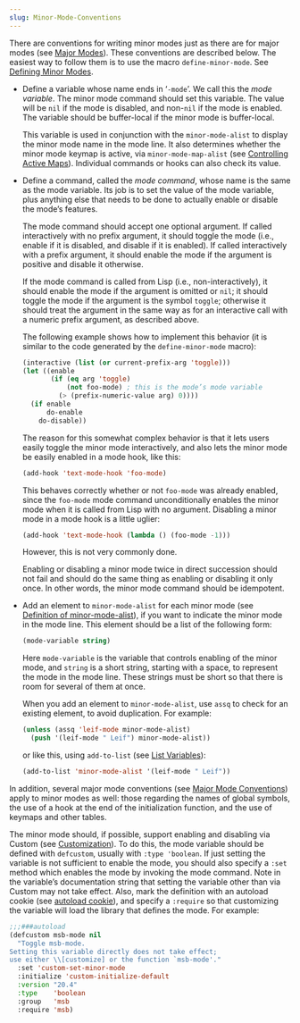 ```yaml
---
slug: Minor-Mode-Conventions
---
```


There are conventions for writing minor modes just as there are for major modes (see [Major Modes](Major-Modes)). These conventions are described below. The easiest way to follow them is to use the macro `define-minor-mode`. See [Defining Minor Modes](Defining-Minor-Modes).

*   Define a variable whose name ends in ‘`-mode`’. We call this the *mode variable*. The minor mode command should set this variable. The value will be `nil` if the mode is disabled, and non-`nil` if the mode is enabled. The variable should be buffer-local if the minor mode is buffer-local.

    This variable is used in conjunction with the `minor-mode-alist` to display the minor mode name in the mode line. It also determines whether the minor mode keymap is active, via `minor-mode-map-alist` (see [Controlling Active Maps](Controlling-Active-Maps)). Individual commands or hooks can also check its value.

*   Define a command, called the *mode command*, whose name is the same as the mode variable. Its job is to set the value of the mode variable, plus anything else that needs to be done to actually enable or disable the mode’s features.

    The mode command should accept one optional argument. If called interactively with no prefix argument, it should toggle the mode (i.e., enable if it is disabled, and disable if it is enabled). If called interactively with a prefix argument, it should enable the mode if the argument is positive and disable it otherwise.

    If the mode command is called from Lisp (i.e., non-interactively), it should enable the mode if the argument is omitted or `nil`; it should toggle the mode if the argument is the symbol `toggle`; otherwise it should treat the argument in the same way as for an interactive call with a numeric prefix argument, as described above.

    The following example shows how to implement this behavior (it is similar to the code generated by the `define-minor-mode` macro):

    ```lisp
    (interactive (list (or current-prefix-arg 'toggle)))
    (let ((enable
           (if (eq arg 'toggle)
               (not foo-mode) ; this is the mode’s mode variable
             (> (prefix-numeric-value arg) 0))))
      (if enable
          do-enable
        do-disable))
    ```

    The reason for this somewhat complex behavior is that it lets users easily toggle the minor mode interactively, and also lets the minor mode be easily enabled in a mode hook, like this:

    ```lisp
    (add-hook 'text-mode-hook 'foo-mode)
    ```

    This behaves correctly whether or not `foo-mode` was already enabled, since the `foo-mode` mode command unconditionally enables the minor mode when it is called from Lisp with no argument. Disabling a minor mode in a mode hook is a little uglier:

    ```lisp
    (add-hook 'text-mode-hook (lambda () (foo-mode -1)))
    ```

    However, this is not very commonly done.

    Enabling or disabling a minor mode twice in direct succession should not fail and should do the same thing as enabling or disabling it only once. In other words, the minor mode command should be idempotent.

*   Add an element to `minor-mode-alist` for each minor mode (see [Definition of minor-mode-alist](Definition-of-minor_002dmode_002dalist)), if you want to indicate the minor mode in the mode line. This element should be a list of the following form:

    ```lisp
    (mode-variable string)
    ```

    Here `mode-variable` is the variable that controls enabling of the minor mode, and `string` is a short string, starting with a space, to represent the mode in the mode line. These strings must be short so that there is room for several of them at once.

    When you add an element to `minor-mode-alist`, use `assq` to check for an existing element, to avoid duplication. For example:

    ```lisp
    (unless (assq 'leif-mode minor-mode-alist)
      (push '(leif-mode " Leif") minor-mode-alist))
    ```

    or like this, using `add-to-list` (see [List Variables](List-Variables)):

    ```lisp
    (add-to-list 'minor-mode-alist '(leif-mode " Leif"))
    ```

In addition, several major mode conventions (see [Major Mode Conventions](Major-Mode-Conventions)) apply to minor modes as well: those regarding the names of global symbols, the use of a hook at the end of the initialization function, and the use of keymaps and other tables.

The minor mode should, if possible, support enabling and disabling via Custom (see [Customization](Customization)). To do this, the mode variable should be defined with `defcustom`, usually with `:type 'boolean`. If just setting the variable is not sufficient to enable the mode, you should also specify a `:set` method which enables the mode by invoking the mode command. Note in the variable’s documentation string that setting the variable other than via Custom may not take effect. Also, mark the definition with an autoload cookie (see [autoload cookie](autoload-cookie)), and specify a `:require` so that customizing the variable will load the library that defines the mode. For example:

```lisp
;;;###autoload
(defcustom msb-mode nil
  "Toggle msb-mode.
Setting this variable directly does not take effect;
use either \\[customize] or the function `msb-mode'."
  :set 'custom-set-minor-mode
  :initialize 'custom-initialize-default
  :version "20.4"
  :type    'boolean
  :group   'msb
  :require 'msb)
```
